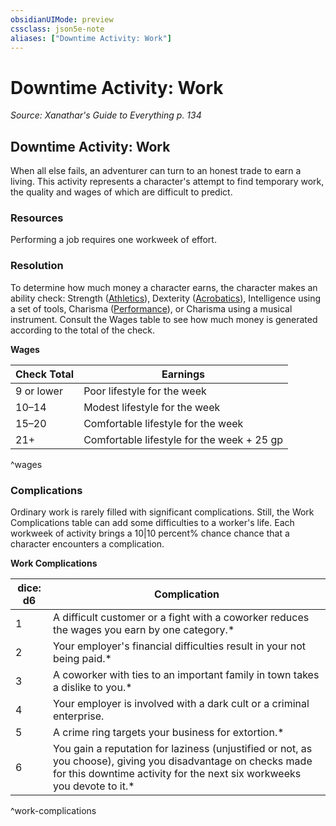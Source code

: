 ```yaml
---
obsidianUIMode: preview
cssclass: json5e-note
aliases: ["Downtime Activity: Work"]
---
```

# Downtime Activity: Work
*Source: Xanathar's Guide to Everything p. 134* 

## Downtime Activity: Work

When all else fails, an adventurer can turn to an honest trade to earn a living. This activity represents a character's attempt to find temporary work, the quality and wages of which are difficult to predict.

### Resources

Performing a job requires one workweek of effort.

### Resolution

To determine how much money a character earns, the character makes an ability check: Strength ([Athletics](compendium/rules/skills.md#Athletics)), Dexterity ([Acrobatics](compendium/rules/skills.md#Acrobatics)), Intelligence using a set of tools, Charisma ([Performance](compendium/rules/skills.md#Performance)), or Charisma using a musical instrument. Consult the Wages table to see how much money is generated according to the total of the check.

**Wages**

| Check Total | Earnings |
|-------------|----------|
| 9 or lower | Poor lifestyle for the week |
| 10–14 | Modest lifestyle for the week |
| 15–20 | Comfortable lifestyle for the week |
| 21+ | Comfortable lifestyle for the week + 25 gp |
^wages

### Complications

Ordinary work is rarely filled with significant complications. Still, the Work Complications table can add some difficulties to a worker's life. Each workweek of activity brings a 10|10 percent% chance chance that a character encounters a complication.

**Work Complications**

| dice: d6 | Complication |
|----------|--------------|
| 1 | A difficult customer or a fight with a coworker reduces the wages you earn by one category.* |
| 2 | Your employer's financial difficulties result in your not being paid.* |
| 3 | A coworker with ties to an important family in town takes a dislike to you.* |
| 4 | Your employer is involved with a dark cult or a criminal enterprise. |
| 5 | A crime ring targets your business for extortion.* |
| 6 | You gain a reputation for laziness (unjustified or not, as you choose), giving you disadvantage on checks made for this downtime activity for the next six workweeks you devote to it.* |
^work-complications